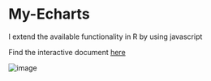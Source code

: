 # My-Echarts
I extend the available functionality in R by using javascript

Find the interactive document [here](https://rpubs.com/Ndeke/graphs)

![image](https://user-images.githubusercontent.com/100840448/182605407-8f3ee8cd-689c-4dd5-8ccc-346c54257a0d.png)
